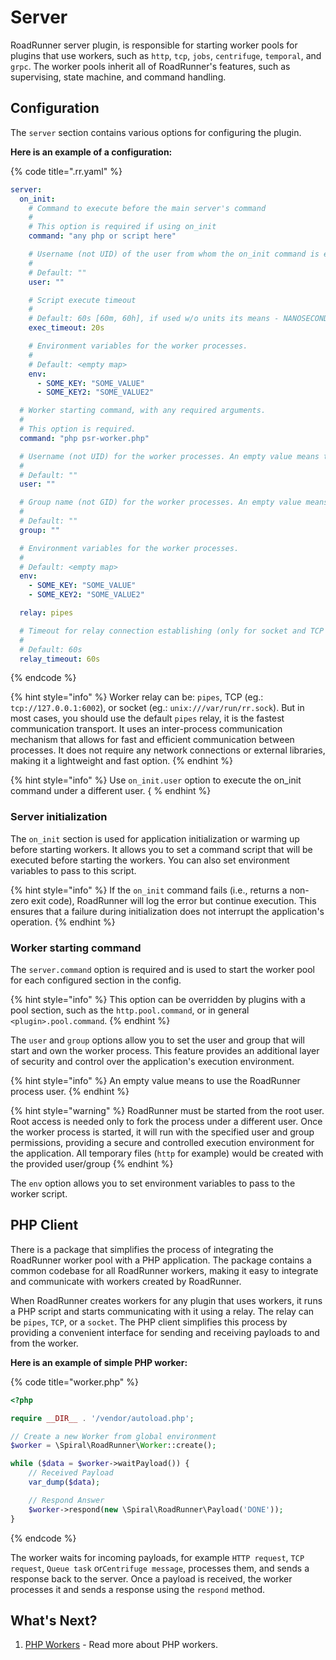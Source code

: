 # Server

RoadRunner server plugin, is responsible for starting worker pools for plugins that use workers, such as `http`, `tcp`,
`jobs`, `centrifuge`, `temporal`, and `grpc`. The worker pools inherit all of RoadRunner's features, such as
supervising, state machine, and command handling.

## Configuration

The `server` section contains various options for configuring the plugin.

**Here is an example of a configuration:**

{% code title=".rr.yaml" %}

```yaml
server:
  on_init:
    # Command to execute before the main server's command
    #
    # This option is required if using on_init
    command: "any php or script here"

    # Username (not UID) of the user from whom the on_init command is executed. An empty value means to use the RR process user.
    #
    # Default: ""
    user: ""

    # Script execute timeout
    #
    # Default: 60s [60m, 60h], if used w/o units its means - NANOSECONDS.
    exec_timeout: 20s

    # Environment variables for the worker processes.
    #
    # Default: <empty map>
    env:
      - SOME_KEY: "SOME_VALUE"
      - SOME_KEY2: "SOME_VALUE2"

  # Worker starting command, with any required arguments.
  #
  # This option is required.
  command: "php psr-worker.php"

  # Username (not UID) for the worker processes. An empty value means to use the RR process user.
  #
  # Default: ""
  user: ""

  # Group name (not GID) for the worker processes. An empty value means to use the RR process user.
  #
  # Default: ""
  group: ""

  # Environment variables for the worker processes.
  #
  # Default: <empty map>
  env:
    - SOME_KEY: "SOME_VALUE"
    - SOME_KEY2: "SOME_VALUE2"

  relay: pipes

  # Timeout for relay connection establishing (only for socket and TCP port relay).
  #
  # Default: 60s
  relay_timeout: 60s
```

{% endcode %}

{% hint style="info" %}
Worker relay can be: `pipes`, TCP (eg.: `tcp://127.0.0.1:6002`), or socket (eg.: `unix:///var/run/rr.sock`). But in
most cases, you should use the default `pipes` relay, it is the fastest communication transport.
It uses an inter-process communication mechanism that allows for fast and efficient communication between
processes. It does not require any network connections or external libraries, making it a lightweight and fast option.
{% endhint %}

{% hint style="info" %}
Use `on_init.user` option to execute the on_init command under a different user.
{ % endhint %}

### Server initialization

The `on_init` section is used for application initialization or warming up before starting workers. It allows you to set
a command script that will be executed before starting the workers. You can also set environment variables to pass to
this script.

{% hint style="info" %}
If the `on_init` command fails (i.e., returns a non-zero exit code), RoadRunner will log the error but continue
execution. This ensures that a failure during initialization does not interrupt the application's operation.
{% endhint %}

### Worker starting command

The `server.command` option is required and is used to start the worker pool for each configured section in the config.

{% hint style="info" %}
This option can be overridden by plugins with a pool section, such as the `http.pool.command`, or in general `<plugin>.pool.command`.
{% endhint %}

The `user` and `group` options allow you to set the user and group that will start and own the worker process. This
feature provides an additional layer of security and control over the application's execution environment.

{% hint style="info" %}
An empty value means to use the RoadRunner process user.
{% endhint %}

{% hint style="warning" %}
RoadRunner must be started from the root user. Root access is needed only to fork the process under a
different user. Once the worker process is started, it will run with the specified user and group permissions,
providing a secure and controlled execution environment for the application. All temporary files (`http` for example)
would be created with the provided user/group
{% endhint %}

The `env` option allows you to set environment variables to pass to the worker script.

## PHP Client

There is a package that simplifies the process of integrating the RoadRunner worker pool with a PHP application. The
package contains a common codebase for all RoadRunner workers, making it easy to integrate and communicate with workers
created by RoadRunner.

When RoadRunner creates workers for any plugin that uses workers, it runs a PHP script and starts communicating with it
using a relay. The relay can be `pipes`, `TCP`, or a `socket`. The PHP client simplifies this process by providing a
convenient interface for sending and receiving payloads to and from the worker.

**Here is an example of simple PHP worker:**

{% code title="worker.php" %}

```php
<?php

require __DIR__ . '/vendor/autoload.php';

// Create a new Worker from global environment
$worker = \Spiral\RoadRunner\Worker::create();

while ($data = $worker->waitPayload()) {
    // Received Payload
    var_dump($data);

    // Respond Answer
    $worker->respond(new \Spiral\RoadRunner\Payload('DONE'));
}
```

{% endcode %}

The worker waits for incoming payloads, for example `HTTP request`, `TCP request`, `Queue task` or`Centrifuge message`,
processes them, and sends a response back to the server. Once a payload is received, the worker processes it and sends a
response using the `respond` method.

## What's Next?

1. [PHP Workers](../php/worker.md) - Read more about PHP workers.
